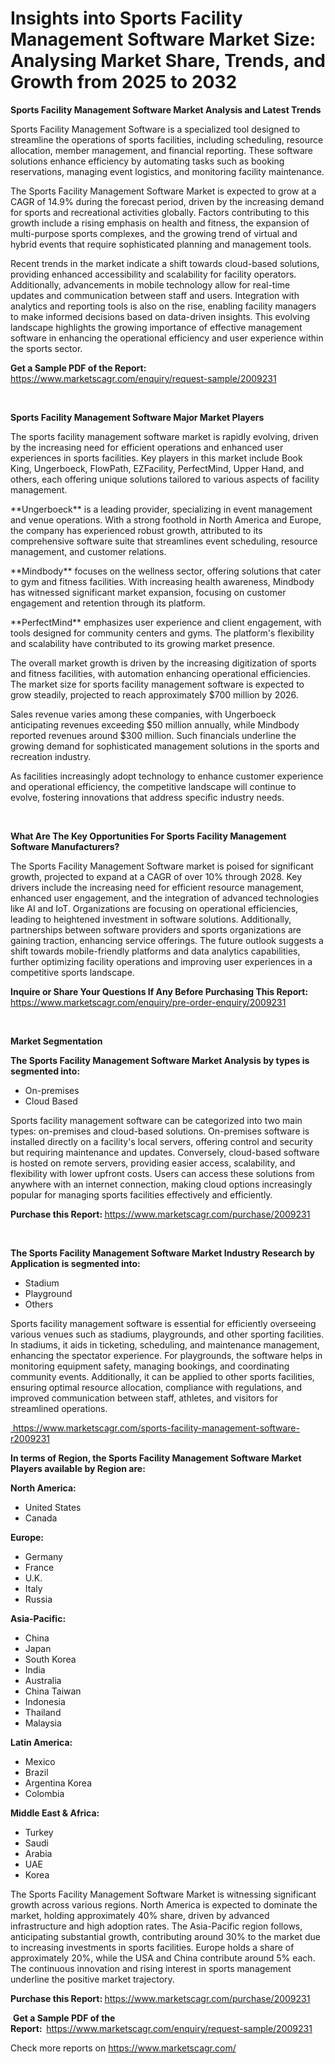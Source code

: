<p><h1>Insights into Sports Facility Management Software Market Size: Analysing Market Share, Trends, and Growth from 2025 to 2032</h1></p><p><strong>Sports Facility Management Software Market Analysis and Latest Trends</strong></p>
<p><p>Sports Facility Management Software is a specialized tool designed to streamline the operations of sports facilities, including scheduling, resource allocation, member management, and financial reporting. These software solutions enhance efficiency by automating tasks such as booking reservations, managing event logistics, and monitoring facility maintenance. </p><p>The Sports Facility Management Software Market is expected to grow at a CAGR of 14.9% during the forecast period, driven by the increasing demand for sports and recreational activities globally. Factors contributing to this growth include a rising emphasis on health and fitness, the expansion of multi-purpose sports complexes, and the growing trend of virtual and hybrid events that require sophisticated planning and management tools. </p><p>Recent trends in the market indicate a shift towards cloud-based solutions, providing enhanced accessibility and scalability for facility operators. Additionally, advancements in mobile technology allow for real-time updates and communication between staff and users. Integration with analytics and reporting tools is also on the rise, enabling facility managers to make informed decisions based on data-driven insights. This evolving landscape highlights the growing importance of effective management software in enhancing the operational efficiency and user experience within the sports sector.</p></p>
<p><strong>Get a Sample PDF of the Report:&nbsp;</strong> <a href="https://www.marketscagr.com/enquiry/request-sample/2009231?utm_campaign=3249&utm_medium=2&utm_source=Github&utm_content=ia&utm_term=10032025&utm_id=sports-facility-management-software">https://www.marketscagr.com/enquiry/request-sample/2009231</a></p>
<p>&nbsp;</p>
<p><strong>Sports Facility Management Software Major Market Players</strong></p>
<p><p>The sports facility management software market is rapidly evolving, driven by the increasing need for efficient operations and enhanced user experiences in sports facilities. Key players in this market include Book King, Ungerboeck, FlowPath, EZFacility, PerfectMind, Upper Hand, and others, each offering unique solutions tailored to various aspects of facility management.</p><p>**Ungerboeck** is a leading provider, specializing in event management and venue operations. With a strong foothold in North America and Europe, the company has experienced robust growth, attributed to its comprehensive software suite that streamlines event scheduling, resource management, and customer relations.</p><p>**Mindbody** focuses on the wellness sector, offering solutions that cater to gym and fitness facilities. With increasing health awareness, Mindbody has witnessed significant market expansion, focusing on customer engagement and retention through its platform.</p><p>**PerfectMind** emphasizes user experience and client engagement, with tools designed for community centers and gyms. The platform's flexibility and scalability have contributed to its growing market presence. </p><p>The overall market growth is driven by the increasing digitization of sports and fitness facilities, with automation enhancing operational efficiencies. The market size for sports facility management software is expected to grow steadily, projected to reach approximately $700 million by 2026.</p><p>Sales revenue varies among these companies, with Ungerboeck anticipating revenues exceeding $50 million annually, while Mindbody reported revenues around $300 million. Such financials underline the growing demand for sophisticated management solutions in the sports and recreation industry.</p><p>As facilities increasingly adopt technology to enhance customer experience and operational efficiency, the competitive landscape will continue to evolve, fostering innovations that address specific industry needs.</p></p>
<p>&nbsp;</p>
<p><strong>What Are The Key Opportunities For Sports Facility Management Software Manufacturers?</strong></p>
<p><p>The Sports Facility Management Software market is poised for significant growth, projected to expand at a CAGR of over 10% through 2028. Key drivers include the increasing need for efficient resource management, enhanced user engagement, and the integration of advanced technologies like AI and IoT. Organizations are focusing on operational efficiencies, leading to heightened investment in software solutions. Additionally, partnerships between software providers and sports organizations are gaining traction, enhancing service offerings. The future outlook suggests a shift towards mobile-friendly platforms and data analytics capabilities, further optimizing facility operations and improving user experiences in a competitive sports landscape.</p></p>
<p><strong>Inquire or Share Your Questions If Any Before Purchasing This Report:</strong> <a href="https://www.marketscagr.com/enquiry/pre-order-enquiry/2009231?utm_campaign=3249&utm_medium=2&utm_source=Github&utm_content=ia&utm_term=10032025&utm_id=sports-facility-management-software">https://www.marketscagr.com/enquiry/pre-order-enquiry/2009231</a></p>
<p>&nbsp;</p>
<p><strong>Market Segmentation</strong></p>
<p><strong>The Sports Facility Management Software Market Analysis by types is segmented into:</strong></p>
<p><ul><li>On-premises</li><li>Cloud Based</li></ul></p>
<p><p>Sports facility management software can be categorized into two main types: on-premises and cloud-based solutions. On-premises software is installed directly on a facility's local servers, offering control and security but requiring maintenance and updates. Conversely, cloud-based software is hosted on remote servers, providing easier access, scalability, and flexibility with lower upfront costs. Users can access these solutions from anywhere with an internet connection, making cloud options increasingly popular for managing sports facilities effectively and efficiently.</p></p>
<p><strong>Purchase this Report:&nbsp;</strong><a href="https://www.marketscagr.com/purchase/2009231?utm_campaign=3249&utm_medium=2&utm_source=Github&utm_content=ia&utm_term=10032025&utm_id=sports-facility-management-software">https://www.marketscagr.com/purchase/2009231</a></p>
<p>&nbsp;</p>
<p><strong>The Sports Facility Management Software Market Industry Research by Application is segmented into:</strong></p>
<p><ul><li>Stadium</li><li>Playground</li><li>Others</li></ul></p>
<p><p>Sports facility management software is essential for efficiently overseeing various venues such as stadiums, playgrounds, and other sporting facilities. In stadiums, it aids in ticketing, scheduling, and maintenance management, enhancing the spectator experience. For playgrounds, the software helps in monitoring equipment safety, managing bookings, and coordinating community events. Additionally, it can be applied to other sports facilities, ensuring optimal resource allocation, compliance with regulations, and improved communication between staff, athletes, and visitors for streamlined operations.</p></p>
<p><a href="https://www.marketscagr.com/sports-facility-management-software-r2009231?utm_campaign=3249&utm_medium=2&utm_source=Github&utm_content=ia&utm_term=10032025&utm_id=sports-facility-management-software">&nbsp;https://www.marketscagr.com/sports-facility-management-software-r2009231</a></p>
<p><strong>In terms of Region, the Sports Facility Management Software Market Players available by Region are:</strong></p>
<p>
    <p> <strong> North America: </strong>
        <ul>
            <li>United States</li>
            <li>Canada</li>
        </ul>
        </p> 
    <p> <strong> Europe: </strong>
        <ul>
            <li>Germany</li>
            <li>France</li>
            <li>U.K.</li>
            <li>Italy</li>
            <li>Russia</li>
        </ul>
        </p> 
    <p> <strong> Asia-Pacific: </strong>
        <ul>
            <li>China</li>
            <li>Japan</li>
            <li>South Korea</li>
            <li>India</li>
            <li>Australia</li>
            <li>China Taiwan</li>
            <li>Indonesia</li>
            <li>Thailand</li>
            <li>Malaysia</li>
        </ul>
        </p> 
    <p> <strong> Latin America: </strong>
        <ul>
            <li>Mexico</li>
            <li>Brazil</li>
            <li>Argentina Korea</li>
            <li>Colombia</li>
        </ul>
        </p> 
    <p> <strong> Middle East & Africa: </strong>
        <ul>
            <li>Turkey</li>
            <li>Saudi</li>
            <li>Arabia</li>
            <li>UAE</li>
            <li>Korea</li>
        </ul>
    </p>
    </p>
<p><p>The Sports Facility Management Software Market is witnessing significant growth across various regions. North America is expected to dominate the market, holding approximately 40% share, driven by advanced infrastructure and high adoption rates. The Asia-Pacific region follows, anticipating substantial growth, contributing around 30% to the market due to increasing investments in sports facilities. Europe holds a share of approximately 20%, while the USA and China contribute around 5% each. The continuous innovation and rising interest in sports management underline the positive market trajectory.</p></p>
<p><strong>Purchase this Report: </strong><a href="https://www.marketscagr.com/purchase/2009231?utm_campaign=3249&utm_medium=2&utm_source=Github&utm_content=ia&utm_term=10032025&utm_id=sports-facility-management-software">https://www.marketscagr.com/purchase/2009231</a></p>
<p>&nbsp;<strong>Get a Sample PDF of the Report:&nbsp;&nbsp;</strong><a href="https://www.marketscagr.com/enquiry/request-sample/2009231?utm_campaign=3249&utm_medium=2&utm_source=Github&utm_content=ia&utm_term=10032025&utm_id=sports-facility-management-software">https://www.marketscagr.com/enquiry/request-sample/2009231</a></p>
<p><strong></strong></p>
<p>Check more reports on <a href="https://www.marketscagr.com/?utm_campaign=3249&utm_medium=2&utm_source=Github&utm_content=ia&utm_term=10032025&utm_id=sports-facility-management-software">https://www.marketscagr.com/</a></p>